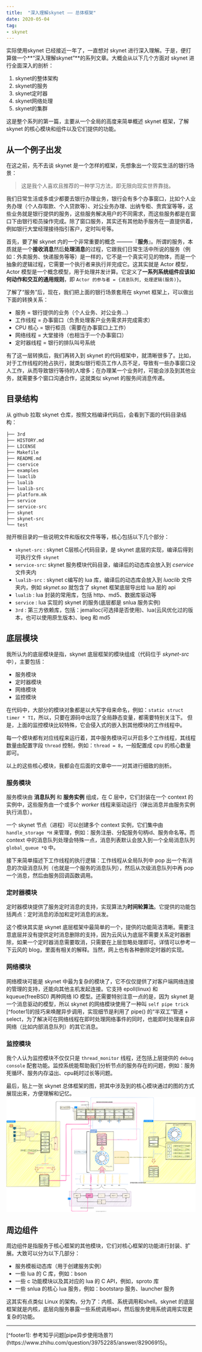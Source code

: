 ```yaml
---
title:  "深入理解skynet —— 总体框架"
date: 2020-05-04
tag:
- skynet
---
```



实际使用skynet 已经接近一年了，一直想对 skynet 进行深入理解。于是，便打算做一个**“深入理解skynet”**的系列文章。大概会从以下几个方面对 skynet 进行全面深入的剖析：
1. skynet的整体架构
2. skynet的服务
3. skynet定时器
4. skynet网络处理
5. skynet的集群

这是整个系列的第一篇，主要从一个全局的高度来简单概述 skynet 框架，了解 skynet 的核心模块和组件以及它们提供的功能。 

## 从一个例子出发

在这之前，先不去谈 skynet 是一个怎样的框架，先想象出一个现实生活的银行场景：
> 这是我个人喜欢且推荐的一种学习方法，即无限向现实世界靠拢。

我们日常生活或多或少都要去银行办理业务，银行会有多个办事窗口，比如个人业务办理（个人存取款、个人贷款等）、对公业务办理、出纳专柜、贵宾室等等，这些业务就是银行提供的服务，这些服务解决用户的不同需求，而这些服务都是在窗口下由银行柜员操作完成。除了窗口服务，其实还有其他助手服务在一直提供着，例如银行大堂经理接待指引客户，定时叫号等。

首先，要了解 skynet 内的一个非常重要的概念 ———『**服务**』。所谓的服务，本质就是一个**接收消息**然后**处理消息**的过程，它跟我们日常生活中所说的服务（例如：外卖服务、快递服务等等）是一样的，它不是一个真实可见的物体，而是一个抽象的逻辑过程，它需要一个执行者来执行并完成它。这其实就是 Actor 模型，Actor 模型是一个概念模型，用于处理并发计算。它定义了**一系列系统组件应该如何动作和交互的通用规则**，即 `Actor 的参与者 = {消息队列, 处理逻辑(服务)}`。

了解了“服务”后，现在，我们把上面的银行场景套用在 skynet 框架上，可以做出下面的转换关系：
- 服务 = 银行提供的业务（个人业务、对公业务...）
- 工作线程 = 办事窗口（负责处理客户业务需求并完成需求）
- CPU 核心 = 银行柜员（需要在办事窗口上工作）
- 网络线程 = 大堂接待（也相当于一个办事窗口）
- 定时器线程 = 银行的排队叫号系统

有了这一层转换后，我们再转入到 skynet 的代码框架中，就清晰很多了。比如，对于工作线程的抢占执行，就类似银行柜员工作人员不足，导致有一些办事窗口没人工作，从而导致银行等待的人增多；在办理某一个业务时，可能会涉及到其他业务，就需要多个窗口沟通合作，这就类似 skynet 的服务间消息传递。

## 目录结构

从 github 拉取 skynet 仓库，按照文档编译代码后，会看到下面的代码目录结构：

```markup
├── 3rd
├── HISTORY.md
├── LICENSE
├── Makefile
├── README.md
├── cservice
├── examples
├── luaclib
├── lualib
├── lualib-src
├── platform.mk
├── service
├── service-src
├── skynet
├── skynet-src
└── test
```
抛开根目录的一些说明文件和版权文件等等，核心包括以下几个部分：
- `skynet-src` : skynet C层核心代码目录，是 skynet 底层的实现，编译后得到可执行文件 `skynet`
- `service-src`: skynet 服务模块代码目录，编译后的动态库会放入到 *cservice* 文件夹内
- `lualib-src` : skynet c编写的 lua 库，编译后的动态库会放入到 *luaclib* 文件夹内，例如 *skynet.so* 就包含了 skynet 框架底层导出给 lua 层的 api
- `lualib` : lua 封装的常用库，包括 http、md5、数据库驱动等
- `service` : lua 实现的 skynet 的服务(底层都是 snlua 服务实例)
- `3rd` : 第三方依赖库，包括：jemalloc(可选择是否使用)、lua(云风优化过的版本，也可以使用原生版本)、lpeg 和 md5

## 底层模块

我所认为的底层模块是指，skynet 底层框架的模块组成（代码位于 *skynet-src* 中），主要包括：
- 服务模块
- 定时器模块
- 网络模块
- 监控模块

在代码中，大部分的模块对象都是以大写字母来命名，例如：`static struct timer * TI`，所以，只要在源码中出现了全局静态变量，都需要特别关注下。
但是，上面的监控模块比较特殊，它会侵入式的嵌入到其他模块的工作线程中。

每一个模块都有对应线程来运行着，其中服务模块可以开启多个工作线程，其线程数量由配置字段 `thread` 控制，例如：`thread = 8`，一般配置成 cpu 的核心数量即可。

以上的这些核心模块，我都会在后面的文章中一一对其进行细致的剖析。

### 服务模块

服务模块由 **消息队列** 和 **服务实例** 组成，在 C 层中，它们封装在一个 context 的实例中，这些服务由一个或多个 *worker* 线程来驱动运行（弹出消息并由服务实例执行消息）。

一个 skynet 节点（进程）可以创建多个 context 实例，它们集中由 `handle_storage *H` 来管理，例如：服务注册、分配服务句柄id、服务命名等。而 context 中的消息队列处理会特殊一点，消息列表默认会放入到一个全局消息队列 `global_queue *Q` 中。

接下来简单描述下工作线程的执行逻辑：工作线程从全局队列中 pop 出一个有消息的次级消息队列（也就是一个服务的消息队列），然后从次级消息队列中再 pop 一个消息，然后由服务回调函数调用。

### 定时器模块

定时器模块提供了服务定时消息的支持，实现算法为**时间轮算法**。它提供的功能包括两点：定时消息的添加和定时消息的派发。

这个模块其实是 skynet 底层框架中最简单的一个，提供的功能简洁清晰。需要注意底层并没有提供定时消息删除的支持，因为云风认为底层不需要关系定时器删除，如果一个定时器消息需要取消，只需要在上层忽略处理即可。详情可以参考一下云风的 blog，里面有相关的解释。当然，网上也有各种删除定时器的实现。

### 网络模块

网络模块可能是 skynet 中最为复杂的模块了，它不仅仅提供了对客户端网络连接的管理的支持，还能向其他主机发起连接。它支持 epoll(linux) 和 kqueue(freeBSD) 两种网络 IO 模型。还需要特别注意一点的是，因为 skynet 是一个消息驱动的模型，所以 skynet 的网络模块使用了一种叫 `self pipe trick` [^footer1]的技巧来唤醒异步调用，实现细节是利用了 pipe() 的“半双工”管道 + select，为了解决可在网络线程在即时处理网络事件的同时，也能即时处理来自非网络（比如内部消息队列）的其它消息。

### 监控模块

我个人认为监控模块不仅仅只是 `thread_monitor` 线程，还包括上层提供的 `debug console` 配套功能。监控系统能帮助我们分析节点的服务存在的问题，例如：服务死循环、服务内存溢出、cpu耗时过长等问题。

最后，贴上一张 skynet 总体框架的图，把其中涉及到的核心模块通过的图的方式展现出来，方便理解和记忆。
![skynet-framework](/assets/image/posts/2020-05-04-01.svg?style=centerme)

## 周边组件

周边组件是指服务于核心框架的其他模块，它们对核心框架的功能进行封装、扩展。大致可以分为以下几部分：
- 服务模板动态库（用于创建服务实例）
- 一些 lua 的 C 库，例如：bson
- 一些 c 功能模块以及其对应的 lua 的 C API，例如，sproto 库
- 一些 snlua 的核心 lua 服务，例如：bootstarp 服务、launcher 服务

这其实有点类似 Linux 的架构，分为了：内核、系统调用和shell。skynet 的底层框架就是内核，底层向服务暴露一些系统调用api，然后服务使用系统调用实现更复杂的功能。

<hr>
[^footer1]: 参考知乎问题[pipe异步使用场景?](https://www.zhihu.com/question/39752285/answer/82906915)。